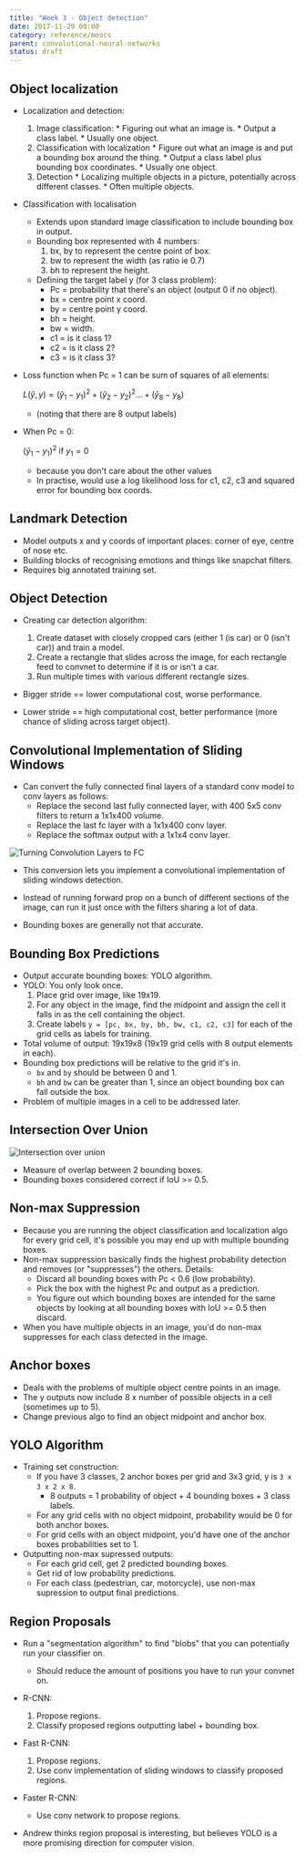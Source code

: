 ```yaml
---
title: "Week 3 - Object detection"
date: 2017-11-29 00:00
category: reference/moocs
parent: convolutional-neural-networks 
status: draft
---
```


## Object localization

* Localization and detection:
    1. Image classification:
      * Figuring out what an image is.
      * Output a class label.
      * Usually one object.
    2. Classification with localization
      * Figure out what an image is and put a bounding box around the thing.
      * Output a class label plus bounding box coordinates.
      * Usually one object.
    3. Detection
      * Localizing multiple objects in a picture, potentially across different classes.
      * Often multiple objects.
* Classification with localisation
	* Extends upon standard image classification to include bounding box in output.
	* Bounding box represented with 4 numbers:
		1. bx, by to represent the centre point of box.
		2. bw to represent the width (as ratio ie 0.7)
		3. bh to represent the height.
	* Defining the target label y (for 3 class problem):
		* Pc = probability that there's an object (output 0 if no object).
		* bx = centre point x coord.
		* by = centre point y coord.
		* bh = height.
		* bw = width.
		* c1 = is it class 1?
		* c2 = is it class 2?
		* c3 = is it class 3?
* Loss function when Pc = 1 can be sum of squares of all elements:

    $L(\hat{y},y) = (\hat{y}_1-y_1)^2 + (\hat{y}_2-y_2)^2 ... + (\hat{y}_8-y_8)$

    * (noting that there are 8 output labels)

* When Pc = 0:

    $(\hat{y}_1-{y}_1)^2 \text{ if }y_1=0$

    * because you don't care about the other values
  * In practise, would use a log likelihood loss for c1, c2, c3 and squared error for bounding box coords.

## Landmark Detection

* Model outputs x and y coords of important places: corner of eye, centre of nose etc.
* Building blocks of recognising emotions and things like snapchat filters.
* Requires big annotated training set.

## Object Detection

* Creating car detection algorithm:
  1. Create dataset with closely cropped cars (either 1 (is car) or 0 (isn't car)) and train a model.
  2. Create a rectangle that slides across the image, for each rectangle feed to convnet to determine if it is or isn't a car.
  3. Run multiple times with various different rectangle sizes.

* Bigger stride == lower computational cost, worse performance.
* Lower stride == high computational cost, better performance (more chance of sliding across target object).

## Convolutional Implementation of Sliding Windows

* Can convert the fully connected final layers of a standard conv model to conv layers as follows:
    * Replace the second last fully connected layer, with 400 5x5 conv filters to return a 1x1x400 volume.
    * Replace the last fc layer with a 1x1x400 conv layer.
    * Replace the softmax output with a 1x1x4 conv layer.

![Turning Convolution Layers to FC](/_media/conv-to-fc.png)

* This conversion lets you implement a convolutional implementation of sliding windows detection.

* Instead of running forward prop on a bunch of different sections of the image, can run it just once with the filters sharing a lot of data.

* Bounding boxes are generally not that accurate.

## Bounding Box Predictions

* Output accurate bounding boxes: YOLO algorithm.
* YOLO: You only look once.
    1. Place grid over image, like 19x19.
    2. For any object in the image, find the midpoint and assign the cell it falls in as the cell containing the object.
    3. Create labels ``y = [pc, bx, by, bh, bw, c1, c2, c3]`` for each of the grid cells as labels for training.
* Total volume of output: 19x19x8 (19x19 grid cells with 8 output elements in each).
* Bounding box predictions will be relative to the grid it's in.
    * `bx` and `by` should be between 0 and 1.
    * `bh` and `bw` can be greater than 1, since an object bounding box can fall outside the box.
* Problem of multiple images in a cell to be addressed later.

## Intersection Over Union

![Intersection over union](/_media/intersection-over-union.png)

* Measure of overlap between 2 bounding boxes.
* Bounding boxes considered correct if IoU >= 0.5.

## Non-max Suppression

* Because you are running the object classification and localization algo for every grid cell, it's possible you may end up with multiple bounding boxes.
* Non-max suppression basically finds the highest probability detection and removes (or "suppresses") the others. Details:
   * Discard all bounding boxes with Pc < 0.6 (low probability).
   * Pick the box with the highest Pc and output as a prediction.
   * You figure out which bounding boxes are intended for the same objects by looking at all bounding boxes with IoU >= 0.5 then discard.
* When you have multiple objects in an image, you'd do non-max suppresses for each class detected in the image.

## Anchor boxes

* Deals with the problems of multiple object centre points in an image.
* The y outputs now include 8 x number of possible objects in a cell (sometimes up to 5).
* Change previous algo to find an object midpoint and anchor box.

## YOLO Algorithm

* Training set construction:
	* If you have 3 classes, 2 anchor boxes per grid and 3x3 grid, y is `3 x 3 x 2 x 8`.
		* 8 outputs = 1 probability of object + 4 bounding boxes + 3 class labels.
	* For any grid cells with no object midpoint, probability would be 0 for both anchor boxes.
	* For grid cells with an object midpoint, you'd have one of the anchor boxes probabilities set to 1.
* Outputting non-max supressed outputs:
	* For each grid cell, get 2 predicted bounding boxes.
	* Get rid of low probability predictions.
	* For each class (pedestrian, car, motorcycle), use non-max supression to output final predictions.

## Region Proposals

* Run a "segmentation algorithm" to find "blobs" that you can potentially run your classifier on.
	* Should reduce the amount of positions you have to run your convnet on.

* R-CNN:
	1. Propose regions.
	2. Classify proposed regions outputting label + bounding box.

* Fast R-CNN:
	1. Propose regions.
	2. Use conv implementation of sliding windows to classify proposed regions.

* Faster R-CNN:
	* Use conv network to propose regions.

* Andrew thinks region proposal is interesting, but believes YOLO is a more promising direction for computer vision.